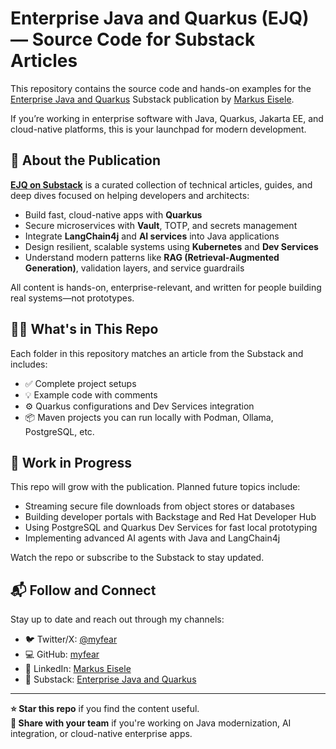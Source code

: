 # Enterprise Java and Quarkus (EJQ) — Source Code for Substack Articles

This repository contains the source code and hands-on examples for the [Enterprise Java and Quarkus](https://myfear.substack.com/) Substack publication by [Markus Eisele](https://twitter.com/myfear).

If you’re working in enterprise software with Java, Quarkus, Jakarta EE, and cloud-native platforms, this is your launchpad for modern development.

## 📰 About the Publication

[**EJQ on Substack**](https://myfear.substack.com/) is a curated collection of technical articles, guides, and deep dives focused on helping developers and architects:

- Build fast, cloud-native apps with **Quarkus**
- Secure microservices with **Vault**, TOTP, and secrets management
- Integrate **LangChain4j** and **AI services** into Java applications
- Design resilient, scalable systems using **Kubernetes** and **Dev Services**
- Understand modern patterns like **RAG (Retrieval-Augmented Generation)**, validation layers, and service guardrails

All content is hands-on, enterprise-relevant, and written for people building real systems—not prototypes.

## 🧑‍💻 What's in This Repo

Each folder in this repository matches an article from the Substack and includes:

- ✅ Complete project setups
- 💡 Example code with comments
- ⚙️ Quarkus configurations and Dev Services integration
- 📦 Maven projects you can run locally with Podman, Ollama, PostgreSQL, etc.

## 🚧 Work in Progress

This repo will grow with the publication. Planned future topics include:

- Streaming secure file downloads from object stores or databases
- Building developer portals with Backstage and Red Hat Developer Hub
- Using PostgreSQL and Quarkus Dev Services for fast local prototyping
- Implementing advanced AI agents with Java and LangChain4j

Watch the repo or subscribe to the Substack to stay updated.

## 📬 Follow and Connect

Stay up to date and reach out through my channels:

- 🐦 Twitter/X: [@myfear](https://twitter.com/myfear)
- 💻 GitHub: [myfear](https://github.com/myfear)
- 🔗 LinkedIn: [Markus Eisele](https://www.linkedin.com/in/markuseisele/)
- 📰 Substack: [Enterprise Java and Quarkus](https://myfear.substack.com/)

---

**⭐️ Star this repo** if you find the content useful.  
**📢 Share with your team** if you're working on Java modernization, AI integration, or cloud-native enterprise apps.
